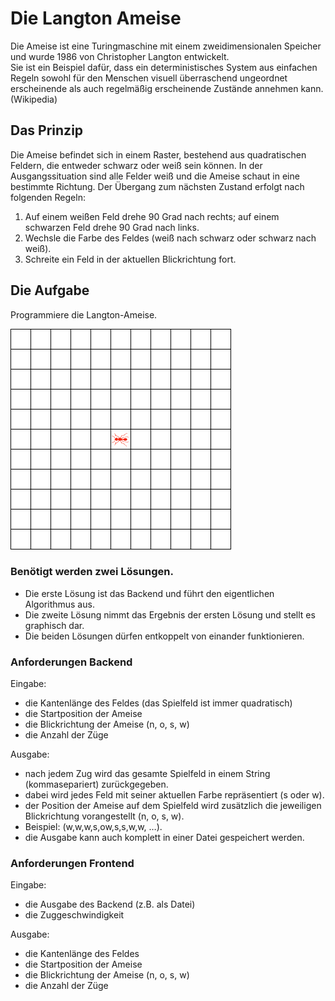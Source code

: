 # Die Langton Ameise

Die Ameise ist eine Turingmaschine mit einem zweidimensionalen Speicher und wurde 1986 von Christopher Langton
entwickelt.  
Sie ist ein Beispiel dafür, dass ein deterministisches System aus einfachen Regeln sowohl für den Menschen visuell
überraschend ungeordnet erscheinende als auch regelmäßig erscheinende Zustände annehmen kann.  
(Wikipedia)

## Das Prinzip

Die Ameise befindet sich in einem Raster, bestehend aus quadratischen Feldern, die entweder schwarz oder weiß sein können.
In der Ausgangssituation sind alle Felder weiß und die Ameise schaut in eine bestimmte Richtung. Der Übergang zum nächsten Zustand erfolgt nach folgenden Regeln:

1.	Auf einem weißen Feld drehe 90 Grad nach rechts; auf einem schwarzen Feld drehe 90 Grad nach links.
2.	Wechsle die Farbe des Feldes (weiß nach schwarz oder schwarz nach weiß).
3.	Schreite ein Feld in der aktuellen Blickrichtung fort.

## Die Aufgabe

Programmiere die Langton-Ameise.

<img src="assets/LangtonsAntAnimated.gif"/>

### Benötigt werden zwei Lösungen.

* Die erste Lösung ist das Backend und führt den eigentlichen Algorithmus aus.
* Die zweite Lösung nimmt das Ergebnis der ersten Lösung und stellt es graphisch dar.
* Die beiden Lösungen dürfen entkoppelt von einander funktionieren.

### Anforderungen Backend

Eingabe:
* die Kantenlänge des Feldes (das Spielfeld ist immer quadratisch)
* die Startposition der Ameise
* die Blickrichtung der Ameise (n, o, s, w)
* die Anzahl der Züge

Ausgabe:
* nach jedem Zug wird das gesamte Spielfeld in einem String (kommasepariert) zurückgegeben.
* dabei wird jedes Feld mit seiner aktuellen Farbe repräsentiert (s oder w). 
* der Position der Ameise auf dem Spielfeld wird zusätzlich die jeweiligen Blickrichtung vorangestellt (n, o, s, w).
* Beispiel: (w,w,w,s,ow,s,s,w,w, …).
* die Ausgabe kann auch komplett in einer Datei gespeichert werden.

### Anforderungen Frontend

Eingabe:
* die Ausgabe des Backend (z.B. als Datei)
* die Zuggeschwindigkeit

Ausgabe:
* die Kantenlänge des Feldes
* die Startposition der Ameise
* die Blickrichtung der Ameise (n, o, s, w)
* die Anzahl der Züge

